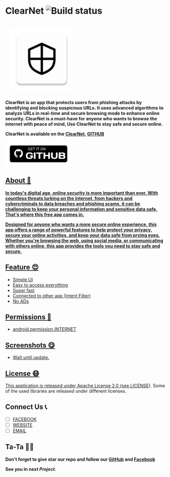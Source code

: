 # ClearNet ![Build status](https://img.shields.io/badge/ClearNet%20Beta-18.04.23-2ea44f?style=for-the-badge)
<img src="/.assets/ic_launcher.png" align="center"
width="200" hspace="15" vspace="15">


**ClearNet is an app that protects users from phishing attacks by identifying and blocking suspicious URLs. It uses advanced algorithms to analyze URLs in real-time and secure browsing mode to enhance online security. ClearNet is a must-have for anyone who wants to browse the internet with peace of mind, Use ClearNet to stay safe and secure online.**

**ClearNet is available on the [ClearNet](https://clearnet.softbahi.xyz), [GITHUB](https://github.com/SoftBahi/ClearNet)</img>**
<br>
<p align="left">
<a href="https://github.com/SoftBahi/ClearNet/releases/tag/ClearNet_V_B-18.04.23">
    <img alt="Get it on GITHUB"
    height="80"
    src="/.assets/download_github.png" />
    
    
## About 🤯
**In today's digital age, online security is more important than ever. With countless threats lurking on the internet, from hackers and cybercriminals to data breaches and phishing scams, it can be challenging to keep your personal information and sensitive data safe. That's where this free app comes in.**

**Designed for anyone who wants a more secure online experience, this app offers a range of powerful features to help protect your privacy, secure your online activities, and keep your data safe from prying eyes. Whether you're browsing the web, using social media, or communicating with others online, this app provides the tools you need to stay safe and secure.**


## Feature 😍

- Simple UI
- Easy to access everything
- Super fast
- Connected to other app (Intent Filter)
- No ADs


## Permissions 🔐

- android.permission.INTERNET



## Screenshots 😋

- Wait until update.


## License 😷

This application is released under Apache License 2.0 (see [LICENSE](https://github.com/SoftBahi/ClearNet/blob/main/LICENSE)).
Some of the used libraries are released under different licenses.

## Connect Us 📞

- [ ] [FACEBOOK](https://facebook.com/SoftBahi)
- [ ] [WEBSITE](https://softbahi.xyz)
- [ ] [EMAIL](clearnet@softbahi.xyz)

## Ta-Ta 👋🏻

**Don't forget to give star our repo and follow our [GitHub](https://github.com/SoftBahi) and [Facebook](https://facebook.com/softbahi)**

**See you in next _Project_.**
